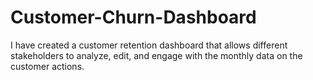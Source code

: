 # Customer-Churn-Dashboard
I have created a customer retention dashboard that allows different stakeholders to analyze, edit, and engage with the monthly data on the customer actions. 
